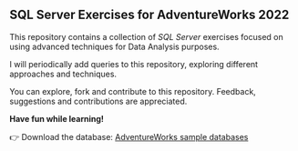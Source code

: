 ## **SQL Server Exercises for AdventureWorks 2022** 



This repository contains a collection of _SQL Server_ exercises focused on using advanced techniques for Data Analysis purposes.

I will periodically add queries to this repository, exploring different approaches and techniques.

You can explore, fork and contribute to this repository. Feedback, suggestions and contributions are appreciated.

**Have fun while learning!**

👉 Download the database: [AdventureWorks sample databases](https://learn.microsoft.com/en-us/sql/samples/adventureworks-install-configure?view=sql-server-ver17&tabs=ssms)
